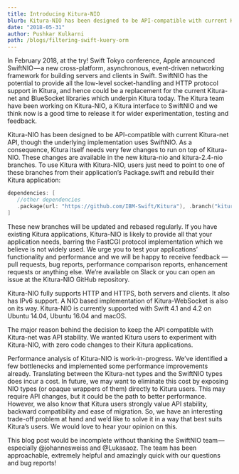 ```yaml
---
title: Introducing Kitura-NIO
blurb: Kitura-NIO has been designed to be API-compatible with current Kitura-net API, though the underlying implementation uses SwiftNIO
date: "2018-05-31"
author: Pushkar Kulkarni
path: /blogs/filtering-swift-kuery-orm
---
```


In February 2018, at the try! Swift Tokyo conference, Apple announced SwiftNIO — a new cross-platform, asynchronous, event-driven networking framework for building servers and clients in Swift. SwiftNIO has the potential to provide all the low-level socket-handling and HTTP protocol support in Kitura, and hence could be a replacement for the current Kitura-net and BlueSocket libraries which underpin Kitura today. The Kitura team have been working on Kitura-NIO, a Kitura interface to SwiftNIO and we think now is a good time to release it for wider experimentation, testing and feedback.

Kitura-NIO has been designed to be API-compatible with current Kitura-net API, though the underlying implementation uses SwiftNIO. As a consequence, Kitura itself needs very few changes to run on top of Kitura-NIO. These changes are available in the new kitura-nio and kitura-2.4-nio branches. To use Kitura with Kitura-NIO, users just need to point to one of these branches from their application’s Package.swift and rebuild their Kitura application:

```swift
dependencies: [
   //other dependencies
   .package(url: "https://github.com/IBM-Swift/Kitura"), .branch("kitura-nio")),
]
```

These new branches will be updated and rebased regularly. If you have existing Kitura applications, Kitura-NIO is likely to provide all that your application needs, barring the FastCGI protocol implementation which we believe is not widely used. We urge you to test your applications’ functionality and performance and we will be happy to receive feedback — pull requests, bug reports, performance comparison reports, enhancement requests or anything else. We’re available on Slack or you can open an issue at the Kitura-NIO GitHub repository.

Kitura-NIO fully supports HTTP and HTTPS, both servers and clients. It also has IPv6 support. A NIO based implementation of Kitura-WebSocket is also on its way. Kitura-NIO is currently supported with Swift 4.1 and 4.2 on Ubuntu 14.04, Ubuntu 16.04 and macOS.

The major reason behind the decision to keep the API compatible with Kitura-net was API stability. We wanted Kitura users to experiment with Kitura-NIO, with zero code changes to their Kitura applications.

Performance analysis of Kitura-NIO is work-in-progress. We’ve identified a few bottlenecks and implemented some performance improvements already. Translating between the Kitura-net types and the SwiftNIO types does incur a cost. In future, we may want to eliminate this cost by exposing NIO types (or opaque wrappers of them) directly to Kitura users. This may require API changes, but it could be the path to better performance. However, we also know that Kitura users strongly value API stability, backward compatibility and ease of migration. So, we have an interesting trade-off problem at hand and we’d like to solve it in a way that best suits Kitura’s users. We would love to hear your opinion on this.

This blog post would be incomplete without thanking the SwiftNIO team — especially @johannesweiss and @Lukasaoz. The team has been approachable, extremely helpful and amazingly quick with our questions and bug reports!